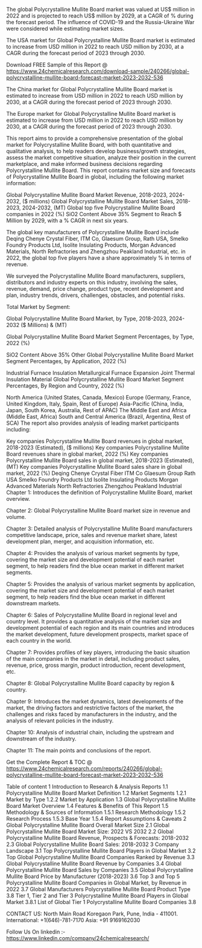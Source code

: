 The global Polycrystalline Mullite Board market was valued at US$ million in 2022 and is projected to reach US$ million by 2029, at a CAGR of % during the forecast period. The influence of COVID-19 and the Russia-Ukraine War were considered while estimating market sizes.

The USA market for Global Polycrystalline Mullite Board market is estimated to increase from USD million in 2022 to reach USD million by 2030, at a CAGR during the forecast period of 2023 through 2030.

Download FREE Sample of this Report @ https://www.24chemicalresearch.com/download-sample/240266/global-polycrystalline-mullite-board-forecast-market-2023-2032-536

The China market for Global Polycrystalline Mullite Board market is estimated to increase from USD million in 2022 to reach USD million by 2030, at a CAGR during the forecast period of 2023 through 2030.

The Europe market for Global Polycrystalline Mullite Board  market is estimated to increase from USD million in 2022 to reach USD million by 2030, at a CAGR during the forecast period of 2023 through 2030.

This report aims to provide a comprehensive presentation of the global market for Polycrystalline Mullite Board, with both quantitative and qualitative analysis, to help readers develop business/growth strategies, assess the market competitive situation, analyze their position in the current marketplace, and make informed business decisions regarding Polycrystalline Mullite Board. This report contains market size and forecasts of Polycrystalline Mullite Board in global, including the following market information:

Global Polycrystalline Mullite Board Market Revenue, 2018-2023, 2024-2032, ($ millions)
Global Polycrystalline Mullite Board Market Sales, 2018-2023, 2024-2032, (MT)
Global top five Polycrystalline Mullite Board companies in 2022 (%)
SiO2 Content Above 35% Segment to Reach $ Million by 2029, with a % CAGR in next six years.

The global key manufacturers of Polycrystalline Mullite Board include Deqing Chenye Crystal Fiber, ITM Co, Glaesum Group, Rath USA, Smelko Foundry Products Ltd, Isolite Insulating Products, Morgan Advanced Materials, North Refractories and Zhengzhou Peakland Industrial, etc. in 2022, the global top five players have a share approximately % in terms of revenue.

We surveyed the Polycrystalline Mullite Board manufacturers, suppliers, distributors and industry experts on this industry, involving the sales, revenue, demand, price change, product type, recent development and plan, industry trends, drivers, challenges, obstacles, and potential risks.

Total Market by Segment:

Global Polycrystalline Mullite Board Market, by Type, 2018-2023, 2024-2032 ($ Millions) & (MT)

Global Polycrystalline Mullite Board Market Segment Percentages, by Type, 2022 (%)

SiO2 Content Above 35%
Other
Global Polycrystalline Mullite Board Market Segment Percentages, by Application, 2022 (%)

Industrial Furnace Insulation
Metallurgical Furnace
Expansion Joint Thermal Insulation Material
Global Polycrystalline Mullite Board Market Segment Percentages, By Region and Country, 2022 (%)

North America (United States, Canada, Mexico)
Europe (Germany, France, United Kingdom, Italy, Spain, Rest of Europe)
Asia-Pacific (China, India, Japan, South Korea, Australia, Rest of APAC)
The Middle East and Africa (Middle East, Africa)
South and Central America (Brazil, Argentina, Rest of SCA)
The report also provides analysis of leading market participants including:

Key companies Polycrystalline Mullite Board revenues in global market, 2018-2023 (Estimated), ($ millions)
Key companies Polycrystalline Mullite Board revenues share in global market, 2022 (%)
Key companies Polycrystalline Mullite Board sales in global market, 2018-2023 (Estimated), (MT)
Key companies Polycrystalline Mullite Board sales share in global market, 2022 (%)
Deqing Chenye Crystal Fiber
ITM Co
Glaesum Group
Rath USA
Smelko Foundry Products Ltd
Isolite Insulating Products
Morgan Advanced Materials
North Refractories
Zhengzhou Peakland Industrial
Chapter 1: Introduces the definition of Polycrystalline Mullite Board, market overview.

Chapter 2: Global Polycrystalline Mullite Board market size in revenue and volume.

Chapter 3: Detailed analysis of Polycrystalline Mullite Board manufacturers competitive landscape, price, sales and revenue market share, latest development plan, merger, and acquisition information, etc.

Chapter 4: Provides the analysis of various market segments by type, covering the market size and development potential of each market segment, to help readers find the blue ocean market in different market segments.

Chapter 5: Provides the analysis of various market segments by application, covering the market size and development potential of each market segment, to help readers find the blue ocean market in different downstream markets.

Chapter 6: Sales of Polycrystalline Mullite Board in regional level and country level. It provides a quantitative analysis of the market size and development potential of each region and its main countries and introduces the market development, future development prospects, market space of each country in the world.

Chapter 7: Provides profiles of key players, introducing the basic situation of the main companies in the market in detail, including product sales, revenue, price, gross margin, product introduction, recent development, etc.

Chapter 8: Global Polycrystalline Mullite Board capacity by region & country.

Chapter 9: Introduces the market dynamics, latest developments of the market, the driving factors and restrictive factors of the market, the challenges and risks faced by manufacturers in the industry, and the analysis of relevant policies in the industry.

Chapter 10: Analysis of industrial chain, including the upstream and downstream of the industry.

Chapter 11: The main points and conclusions of the report.

Get the Complete Report & TOC @ https://www.24chemicalresearch.com/reports/240266/global-polycrystalline-mullite-board-forecast-market-2023-2032-536

Table of content
1 Introduction to Research & Analysis Reports
1.1 Polycrystalline Mullite Board Market Definition
1.2 Market Segments
1.2.1 Market by Type
1.2.2 Market by Application
1.3 Global Polycrystalline Mullite Board Market Overview
1.4 Features & Benefits of This Report
1.5 Methodology & Sources of Information
1.5.1 Research Methodology
1.5.2 Research Process
1.5.3 Base Year
1.5.4 Report Assumptions & Caveats
2 Global Polycrystalline Mullite Board Overall Market Size
2.1 Global Polycrystalline Mullite Board Market Size: 2022 VS 2032
2.2 Global Polycrystalline Mullite Board Revenue, Prospects & Forecasts: 2018-2032
2.3 Global Polycrystalline Mullite Board Sales: 2018-2032
3 Company Landscape
3.1 Top Polycrystalline Mullite Board Players in Global Market
3.2 Top Global Polycrystalline Mullite Board Companies Ranked by Revenue
3.3 Global Polycrystalline Mullite Board Revenue by Companies
3.4 Global Polycrystalline Mullite Board Sales by Companies
3.5 Global Polycrystalline Mullite Board Price by Manufacturer (2018-2023)
3.6 Top 3 and Top 5 Polycrystalline Mullite Board Companies in Global Market, by Revenue in 2022
3.7 Global Manufacturers Polycrystalline Mullite Board Product Type
3.8 Tier 1, Tier 2 and Tier 3 Polycrystalline Mullite Board Players in Global Market
3.8.1 List of Global Tier 1 Polycrystalline Mullite Board Companies
3.8

CONTACT US:
North Main Road Koregaon Park, Pune, India - 411001.
International: +1(646)-781-7170
Asia: +91 9169162030

Follow Us On linkedin :- https://www.linkedin.com/company/24chemicalresearch/

